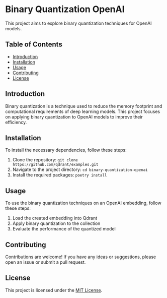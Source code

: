 # Binary Quantization OpenAI

This project aims to explore binary quantization techniques for OpenAI models.

## Table of Contents

- [Introduction](#introduction)
- [Installation](#installation)
- [Usage](#usage)
- [Contributing](#contributing)
- [License](#license)

## Introduction

Binary quantization is a technique used to reduce the memory footprint and computational requirements of deep learning models. This project focuses on applying binary quantization to OpenAI models to improve their efficiency.

## Installation

To install the necessary dependencies, follow these steps:

1. Clone the repository: `git clone https://github.com/qdrant/examples.git`
2. Navigate to the project directory: `cd binary-quantization-openai`
3. Install the required packages: `poetry install`

## Usage

To use the binary quantization techniques on an OpenAI embedding, follow these steps:

1. Load the created embedding into Qdrant
2. Apply binary quantization to the collection
3. Evaluate the performance of the quantized model

## Contributing

Contributions are welcome! If you have any ideas or suggestions, please open an issue or submit a pull request.

## License

This project is licensed under the [MIT License](LICENSE).
